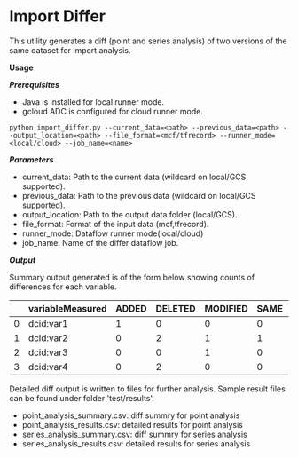 # Import Differ

This utility generates a diff (point and series analysis) of two versions of the same dataset for import analysis.

**Usage**

***Prerequisites***
- Java is installed for local runner mode.
- gcloud ADC is configured for cloud runner mode.

```
python import_differ.py --current_data=<path> --previous_data=<path> --output_location=<path> --file_format=<mcf/tfrecord> --runner_mode=<local/cloud> --job_name=<name>
```

***Parameters***
- current\_data: Path to the current data (wildcard on local/GCS supported).
- previous\_data: Path to the previous data (wildcard on local/GCS supported).
- output\_location: Path to the output data folder (local/GCS).
- file\_format: Format of the input data (mcf,tfrecord).
- runner\_mode: Dataflow runner mode(local/cloud)
- job\_name: Name of the differ dataflow job.


***Output***

Summary output generated is of the form below showing counts of differences for each variable.

| |variableMeasured|ADDED|DELETED|MODIFIED|SAME|TOTAL|
|---|---|---|---|---|---|---|
|0|dcid:var1|1|0|0|0|1|
|1|dcid:var2|0|2|1|1|4|
|2|dcid:var3|0|0|1|0|1|
|3|dcid:var4|0|2|0|0|2|

Detailed diff output is written to files for further analysis. Sample result files can be found under folder 'test/results'.
- point\_analysis\_summary.csv: diff summry for point analysis
- point\_analysis\_results.csv: detailed results for point analysis
- series\_analysis\_summary.csv: diff summry for series analysis
- series\_analysis\_results.csv: detailed results for series analysis
